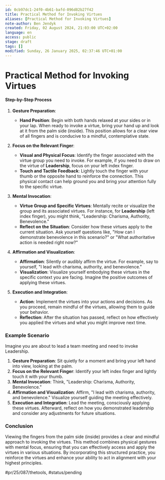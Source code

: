 ```yaml
---
id: 0cb97dc1-24f0-4b61-bafd-096d82b27f42
title: Practical Method for Invoking Virtues
aliases: [Practical Method for Invoking Virtues]
note-author: Ben Jendyk
created: Friday, 02 August 2024, 21:03:00 UTC+02:00
language: en
access: public
stage: draft
tags: []
modified: Sunday, 26 January 2025, 02:37:46 UTC+01:00
---
```


# Practical Method for Invoking Virtues

#### Step-by-Step Process

1. **Gesture Preparation**:
	- **Hand Position**: Begin with both hands relaxed at your sides or in your lap. When ready to invoke a virtue, bring your hand up and look at it from the palm side (inside). This position allows for a clear view of all fingers and is conducive to a mindful, contemplative state.

2. **Focus on the Relevant Finger**:
	- **Visual and Physical Focus**: Identify the finger associated with the virtue group you need to invoke. For example, if you need to draw on the virtue of **Leadership**, focus on your left index finger.
	- **Touch and Tactile Feedback**: Lightly touch the finger with your thumb or the opposite hand to reinforce the connection. This physical contact can help ground you and bring your attention fully to the specific virtue.

3. **Mental Invocation**:
	- **Virtue Group and Specific Virtues**: Mentally recite or visualize the group and its associated virtues. For instance, for **Leadership** (left index finger), you might think, "Leadership: Charisma, Authority, Benevolence."
	- **Reflect on the Situation**: Consider how these virtues apply to the current situation. Ask yourself questions like, "How can I demonstrate benevolence in this scenario?" or "What authoritative action is needed right now?"

4. **Affirmation and Visualization**:
	- **Affirmation**: Silently or audibly affirm the virtue. For example, say to yourself, "I lead with charisma, authority, and benevolence."
	- **Visualization**: Visualize yourself embodying these virtues in the specific context you are facing. Imagine the positive outcomes of applying these virtues.

5. **Execution and Integration**:
	- **Action**: Implement the virtues into your actions and decisions. As you proceed, remain mindful of the virtues, allowing them to guide your behavior.
	- **Reflection**: After the situation has passed, reflect on how effectively you applied the virtues and what you might improve next time.

### Example Scenario

Imagine you are about to lead a team meeting and need to invoke Leadership.

1. **Gesture Preparation**: Sit quietly for a moment and bring your left hand into view, looking at the palm.
2. **Focus on the Relevant Finger**: Identify your left index finger and lightly touch it with your thumb.
3. **Mental Invocation**: Think, "Leadership: Charisma, Authority, Benevolence."
4. **Affirmation and Visualization**: Affirm, "I lead with charisma, authority, and benevolence." Visualize yourself guiding the meeting effectively.
5. **Execution and Integration**: Lead the meeting, consciously applying these virtues. Afterward, reflect on how you demonstrated leadership and consider any adjustments for future situations.

### Conclusion

Viewing the fingers from the palm side (inside) provides a clear and mindful approach to invoking the virtues. This method combines physical gestures with mental focus, ensuring that you can effectively access and apply the virtues in various situations. By incorporating this structured practice, you reinforce the virtues and enhance your ability to act in alignment with your highest principles.


#pr/25/087/thetools, #status/pending
